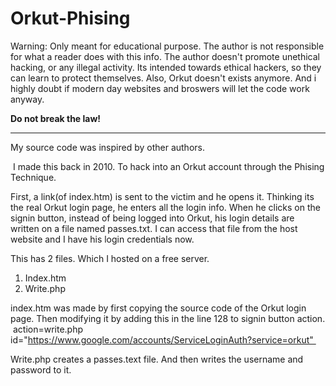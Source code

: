 # Orkut-Phising

Warning: Only meant for educational purpose. The author is not responsible for what a reader does with this info.
The author doesn't promote unethical hacking, or any illegal activity.
Its intended towards ethical hackers, so they can learn to protect themselves.
Also, Orkut doesn't exists anymore. And i highly doubt if modern day websites and broswers will let the code work anyway.

**Do not break the law!**

-------

My source code was inspired by other authors.

 I made this back in 2010. To hack into an Orkut account through the Phising Technique.    

First, a link(of index.htm) is sent to the victim and he opens it. Thinking its the real Orkut login page, he enters all the login info. When he clicks on the signin button, instead of being logged into Orkut, his login details are written on a file named passes.txt. I can access that file from the host website and I have his login credentials now.   

This has 2 files. Which I hosted on a free server. 

1. Index.htm
2. Write.php


index.htm was made by first copying the source code of the Orkut login page. Then modifying it by adding this in the line 128 to signin button action. 
 action=write.php id="https://www.google.com/accounts/ServiceLoginAuth?service=orkut" 


Write.php creates a passes.text file. And then writes the username and password to it.




